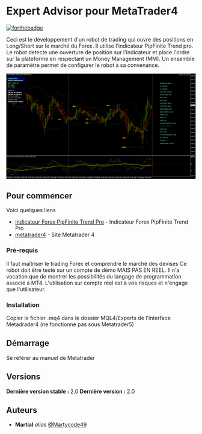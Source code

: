 # Expert Advisor pour MetaTrader4
[![forthebadge](http://forthebadge.com/images/badges/built-with-love.svg)](http://forthebadge.com)

Ceci est le développement d'un robot de trading qui ouvre des positions en Long/Short sur le marché du Forex. Il utilise l'indicateur PipFinite Trend pro.
Le robot detecte une ouverture de position sur l'indicateur et place l'ordre sur la plateforme en respectant un Money Management (MM).
Un ensemble de paramètre permet de configurer le robot à sa convenance.

![vue](/docs/trade.png)

## Pour commencer

Voici quelques liens
* [Indicateur Forex PipFinite Trend Pro](https://www.mql5.com/en/blogs/post/713938) - Indicateur Forex PipFinite Trend Pro
* [metatrader4](https://www.metatrader4.com/fr) - Site Metatrader 4 

### Pré-requis

Il faut maîtriser le trading Forex et comprendre le marché des devises
Ce robot doit être testé sur un compte de démo MAIS PAS EN REEL.
Il n'a vocation que de montrer les possibilités du langage de programmation associé à MT4.
L'utilisation sur compte réel est à vos risques et n'engage que l'utilisateur.


### Installation

Copier le fichier .mq4 dans le dossier MQL4/Experts de l'interface Metadrader4 (ne fonctionne pas sous Metatrader5)

## Démarrage

Se référer au manuel de Metatrader 

## Versions

**Dernière version stable :** 2.0
**Dernière version :** 2.0

## Auteurs

* **Martial** _alias_ [@Martycode49](https://github.com/Martycode49)
